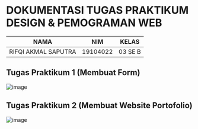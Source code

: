# DOKUMENTASI TUGAS PRAKTIKUM DESIGN & PEMOGRAMAN WEB

| NAMA | NIM | KELAS
|--|--|--|
| RIFQI AKMAL SAPUTRA  | 19104022 | 03 SE B

## Tugas Praktikum 1 (Membuat Form)
![image](https://user-images.githubusercontent.com/72428679/139146295-4fc9da6a-c9f7-4b0d-a849-a3f896530c14.png)


## Tugas Praktikum 2 (Membuat Website Portofolio) 
![image](https://user-images.githubusercontent.com/72428679/139146187-77f7c0e5-b65f-4848-9f29-d8606d46fc46.png)

